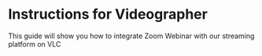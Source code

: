 
# Instructions for Videographer

This guide will show you how to integrate Zoom Webinar with our streaming platform on VLC
